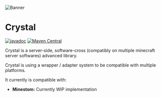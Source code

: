![](https://raw.githubusercontent.com/Zffu/Crystal/assets/logo.gif "Banner")

# Crystal
[![javadoc](https://javadoc.io/badge2/io.github.zffu/crystal/javadoc.svg)](https://javadoc.io/doc/io.github.zffu/crystal)
[![Maven Central](https://img.shields.io/maven-metadata/v/https/repo1.maven.org/maven2/io.github.zffu/crystal/maven-metadata.xml.svg?label=maven%20central&colorB=brightgreen)](https://search.maven.org/artifact/io.github.zffu/crystal)

Crystal is a server-side, software-cross (compatibly on multiple minecraft server softwares) advanced library.

Crystal is using a wrapper / adapter system to be compatible with multiple platforms.

It currently is compatible with:

* **Minestom:** Currently WIP implementation
